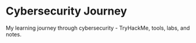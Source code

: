 # Cybersecurity Journey

My learning journey through cybersecurity - TryHackMe, tools, labs, and notes.
